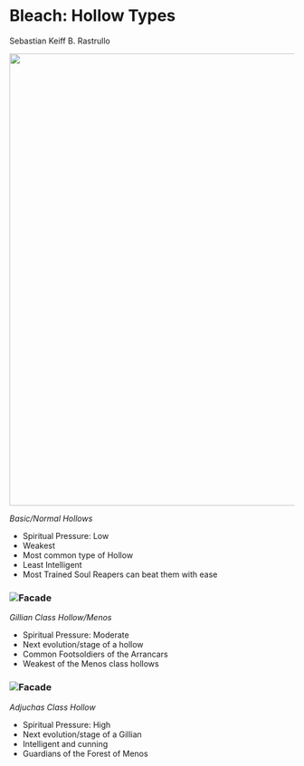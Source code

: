 # **Bleach: Hollow Types**
Sebastian Keiff B. Rastrullo

<img src="https://static.wikia.nocookie.net/animeandmangauniverse/images/f/f8/Fishbone_D.jpg" width="800">

*Basic/Normal Hollows*

- Spiritual Pressure: Low
- Weakest
- Most common type of Hollow
- Least Intelligent
- Most Trained Soul Reapers can beat them with ease


### ![Facade](https://static.wikia.nocookie.net/topstrongest/images/5/53/Gillians.jpg)
*Gillian Class Hollow/Menos*

- Spiritual Pressure: Moderate
- Next evolution/stage of a hollow
- Common Footsoldiers of the Arrancars
- Weakest of the Menos class hollows


### ![Facade](https://static.wikia.nocookie.net/xianb/images/6/6a/Ep148GuardiansOfForest.webp)
*Adjuchas Class Hollow*

- Spiritual Pressure: High
- Next evolution/stage of a Gillian
- Intelligent and cunning
- Guardians of the Forest of Menos
